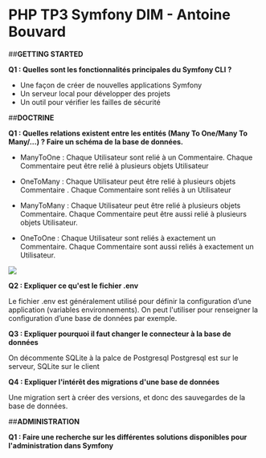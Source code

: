 **PHP TP3 Symfony DIM - Antoine Bouvard**
=

##**GETTING STARTED**

**Q1 : Quelles sont les fonctionnalités principales du Symfony CLI ?**
- Une façon de créer de nouvelles applications Symfony
- Un serveur local pour développer des projets
- Un outil pour vérifier les failles de sécurité



##**DOCTRINE**

**Q1 : Quelles relations existent entre les entités (Many To One/Many To Many/...) ? Faire un schéma de la base de données.**
- ManyToOne  : Chaque Utilisateur sont relié à un Commentaire.
               Chaque Commentaire peut être relié à plusieurs objets Utilisateur

- OneToMany  : Chaque Utilisateur peut être relié à plusieurs objets Commentaire .
               Chaque Commentaire sont reliés à un Utilisateur

- ManyToMany : Chaque Utilisateur peut être relié à plusieurs objets Commentaire.
               Chaque Commentaire peut être aussi relié à plusieurs objets Utilisateur.

- OneToOne   : Chaque Utilisateur sont reliés à exactement un Commentaire.
               Chaque Commentaire sont aussi reliés à exactement un Utilisateur.
			   
![](https://i.imgur.com/dfOSrix.png)



**Q2 : Expliquer ce qu'est le fichier .env**

Le fichier .env est généralement utilisé pour définir la configuration d’une application (variables environnements). 
On peut l'utiliser pour renseigner la configuration d’une base de données par exemple.


**Q3 : Expliquer pourquoi il faut changer le connecteur à la base de données**

On décommente SQLite à la palce de Postgresql 
Postgresql est sur le serveur, SQLite sur le client



**Q4 : Expliquer l'intérêt des migrations d'une base de données**

Une migration sert à créer des versions, et donc des sauvegardes de la base de données.



##**ADMINISTRATION**

**Q1 : Faire une recherche sur les différentes solutions disponibles pour l'administration dans Symfony**























